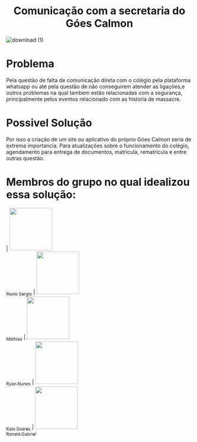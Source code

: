 # <h1 align="center"> Comunicação com a secretaria do Góes Calmon </h1>
![download (1)](https://user-images.githubusercontent.com/67914274/234879670-abeb984b-0e53-4928-aa27-bdf982009b95.jpeg)

# Problema
Pela questão de falta de comunicação direta com o colégio pela plataforma whatsapp ou até pela questão de não conseguirem atender as ligações,e outros problemas na qual tambem estão relacionadas com a segurança, principalmente pelos eventos relacionado com as historia de massacre.

# Possivel Solução
Por isso a criação de um site ou aplicativo do próprio Góes Calmon seria de extrema importancia.
Para atualizações sobre o funcionamento do colégio, agendamento para entrega de documentos, matrícula, rematrícula e entre outras questão.

# Membros do grupo no qual idealizou essa solução:
| [<img src="https://avatars.githubusercontent.com/u/130567991?v=4" width=115><br><sub>Paolo Sergio</sub>](https://github.com/Pau1osergio) |  [<img src="https://avatars.githubusercontent.com/u/130567861?v=4" width=115><br><sub>Mathias</sub>](https://github.com/Sant1414) |  [<img src="https://avatars.githubusercontent.com/u/131267305?v=4" width=115><br><sub>Ryan Nunes</sub>](https://github.com/ryannunes1) | [<img src="https://avatars.githubusercontent.com/u/131975463?v=4" width=115><br><sub>Kaio Soares</sub>](https://github.com/kaio0207)  | [<img src="https://avatars.githubusercontent.com/u/67914274?v=4" width=115><br><sub>Ronald Gabriel</sub>](https://github.com/ronald-gabriel)
